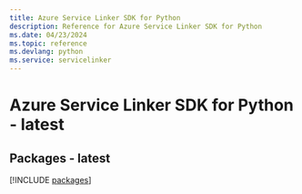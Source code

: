```yaml
---
title: Azure Service Linker SDK for Python
description: Reference for Azure Service Linker SDK for Python
ms.date: 04/23/2024
ms.topic: reference
ms.devlang: python
ms.service: servicelinker
---
```

# Azure Service Linker SDK for Python - latest
## Packages - latest
[!INCLUDE [packages](service-linker-index.md)]